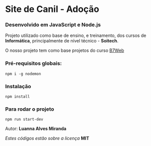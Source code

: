 # Site de Canil - Adoção

### Desenvolvido em JavaScript e Node.js

Projeto utilizado como base de ensino, e treinamento, dos cursos de **Informática**,
principalmente de nível técnico - **Soitech**.

O nosso projeto tem como base projetos do curso [B7Web](https://b7web.com.br/)

### Pré-requisitos globais:

`npm i -g nodemon`

### Instalação

`npm install`

### Para rodar o projeto

`npm run start-dev`

Autor: **Luanna Alves Miranda**

_Estes códigos estão sobre a licença_ **MIT**
